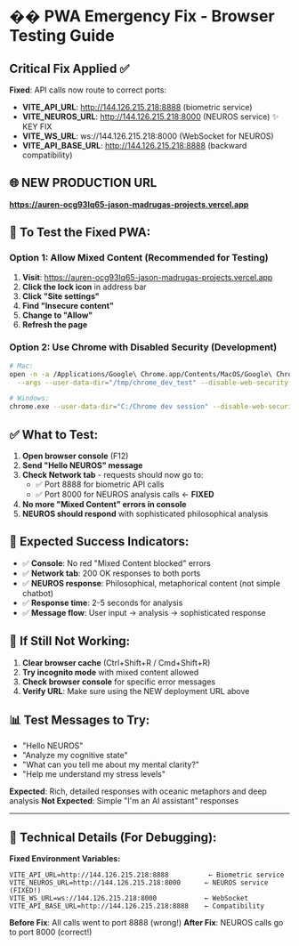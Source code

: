 # �� PWA Emergency Fix - Browser Testing Guide

## Critical Fix Applied ✅

**Fixed**: API calls now route to correct ports:
- **VITE_API_URL**: http://144.126.215.218:8888 (biometric service)
- **VITE_NEUROS_URL**: http://144.126.215.218:8000 (NEUROS service) ✨ KEY FIX
- **VITE_WS_URL**: ws://144.126.215.218:8000 (WebSocket for NEUROS)
- **VITE_API_BASE_URL**: http://144.126.215.218:8888 (backward compatibility)

## 🌐 NEW PRODUCTION URL
**https://auren-ocg93lq65-jason-madrugas-projects.vercel.app**

## 🔧 To Test the Fixed PWA:

### Option 1: Allow Mixed Content (Recommended for Testing)
1. **Visit**: https://auren-ocg93lq65-jason-madrugas-projects.vercel.app
2. **Click the lock icon** in address bar
3. **Click "Site settings"**  
4. **Find "Insecure content"**
5. **Change to "Allow"**
6. **Refresh the page**

### Option 2: Use Chrome with Disabled Security (Development)
```bash
# Mac:
open -n -a /Applications/Google\ Chrome.app/Contents/MacOS/Google\ Chrome \
  --args --user-data-dir="/tmp/chrome_dev_test" --disable-web-security

# Windows:
chrome.exe --user-data-dir="C:/Chrome dev session" --disable-web-security
```

## ✅ What to Test:

1. **Open browser console** (F12)
2. **Send "Hello NEUROS" message**
3. **Check Network tab** - requests should now go to:
   - ✅ Port 8888 for biometric API calls
   - ✅ Port 8000 for NEUROS analysis calls ← **FIXED**
4. **No more "Mixed Content" errors in console**
5. **NEUROS should respond** with sophisticated philosophical analysis

## 🎯 Expected Success Indicators:

- ✅ **Console**: No red "Mixed Content blocked" errors
- ✅ **Network tab**: 200 OK responses to both ports
- ✅ **NEUROS response**: Philosophical, metaphorical content (not simple chatbot)
- ✅ **Response time**: 2-5 seconds for analysis
- ✅ **Message flow**: User input → analysis → sophisticated response

## 🚨 If Still Not Working:

1. **Clear browser cache** (Ctrl+Shift+R / Cmd+Shift+R)
2. **Try incognito mode** with mixed content allowed
3. **Check browser console** for specific error messages
4. **Verify URL**: Make sure using the NEW deployment URL above

## 📊 Test Messages to Try:

- "Hello NEUROS"
- "Analyze my cognitive state"
- "What can you tell me about my mental clarity?"
- "Help me understand my stress levels"

**Expected**: Rich, detailed responses with oceanic metaphors and deep analysis
**Not Expected**: Simple "I'm an AI assistant" responses

---

## 🔧 Technical Details (For Debugging):

**Fixed Environment Variables:**
```
VITE_API_URL=http://144.126.215.218:8888          ← Biometric service
VITE_NEUROS_URL=http://144.126.215.218:8000      ← NEUROS service (FIXED!)
VITE_WS_URL=ws://144.126.215.218:8000            ← WebSocket
VITE_API_BASE_URL=http://144.126.215.218:8888    ← Compatibility
```

**Before Fix**: All calls went to port 8888 (wrong!)
**After Fix**: NEUROS calls go to port 8000 (correct!)

